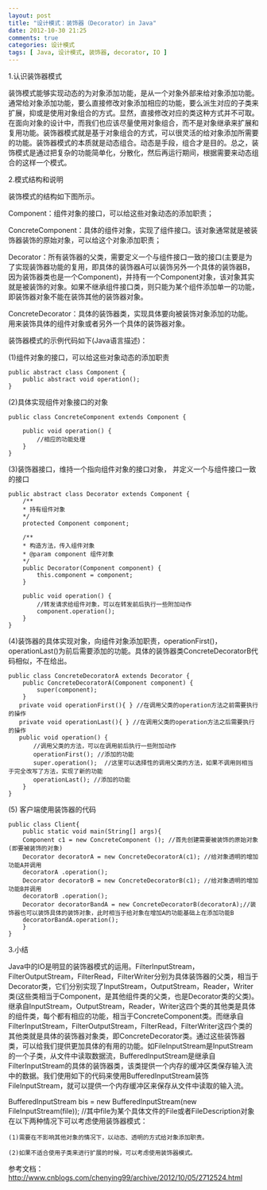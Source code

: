 ```yaml
---
layout: post
title: "设计模式：装饰器（Decorator）in Java"
date: 2012-10-30 21:25
comments: true
categories: 设计模式
tags: [ Java, 设计模式, 装饰器, decorator, IO ]
---
```

1.认识装饰器模式

装饰模式能够实现动态的为对象添加功能，是从一个对象外部来给对象添加功能。通常给对象添加功能，要么直接修改对象添加相应的功能，要么派生对应的子类来扩展，抑或是使用对象组合的方式。显然，直接修改对应的类这种方式并不可取。在面向对象的设计中，而我们也应该尽量使用对象组合，而不是对象继承来扩展和复用功能。装饰器模式就是基于对象组合的方式，可以很灵活的给对象添加所需要的功能。装饰器模式的本质就是动态组合。动态是手段，组合才是目的。总之，装饰模式是通过把复杂的功能简单化，分散化，然后再运行期间，根据需要来动态组合的这样一个模式。 
 
<!--more-->
2.模式结构和说明  

装饰模式的结构如下图所示。

Component：组件对象的接口，可以给这些对象动态的添加职责；

ConcreteComponent：具体的组件对象，实现了组件接口。该对象通常就是被装饰器装饰的原始对象，可以给这个对象添加职责；

Decorator：所有装饰器的父类，需要定义一个与组件接口一致的接口(主要是为了实现装饰器功能的复用，即具体的装饰器A可以装饰另外一个具体的装饰器B，因为装饰器类也是一个Component)，并持有一个Component对象，该对象其实就是被装饰的对象。如果不继承组件接口类，则只能为某个组件添加单一的功能，即装饰器对象不能在装饰其他的装饰器对象。

ConcreteDecorator：具体的装饰器类，实现具体要向被装饰对象添加的功能。用来装饰具体的组件对象或者另外一个具体的装饰器对象。

装饰器模式的示例代码如下(Java语言描述)：

   (1)组件对象的接口，可以给这些对象动态的添加职责

	public abstract class Component {  
    	public abstract void operation();  
	}  
(2)具体实现组件对象接口的对象
  
	public class ConcreteComponent extends Component {  
  
    	public void operation() {  
        	//相应的功能处理  
    	}  
  	}  
 
(3)装饰器接口，维持一个指向组件对象的接口对象， 并定义一个与组件接口一致的接口
 
	public abstract class Decorator extends Component {  
    	/** 
     	* 持有组件对象 
     	*/  
    	protected Component component;  
  
    	/** 
     	* 构造方法，传入组件对象 
     	* @param component 组件对象 
    	*/  
    	public Decorator(Component component) {  
        	this.component = component;  
    	}  
  
    	public void operation() {  
        	//转发请求给组件对象，可以在转发前后执行一些附加动作  
        	component.operation();  
    	}   
	}  
 

(4)装饰器的具体实现对象，向组件对象添加职责，operationFirst()，operationLast()为前后需要添加的功能。具体的装饰器类ConcreteDecoratorB代码相似，不在给出。
 
	public class ConcreteDecoratorA extends Decorator {  
       	public ConcreteDecoratorA(Component component) {  
            super(component);  
   		}  
       private void operationFirst(){ } //在调用父类的operation方法之前需要执行的操作  
       private void operationLast(){ } //在调用父类的operation方法之后需要执行的操作  
       public void operation() {  
           //调用父类的方法，可以在调用前后执行一些附加动作  
           operationFirst(); //添加的功能  
           super.operation();  //这里可以选择性的调用父类的方法，如果不调用则相当于完全改写了方法，实现了新的功能  
           operationLast(); //添加的功能  
   		}  
	}  
(5) 客户端使用装饰器的代码

	public class Client{  
   		public static void main(String[] args){  
    	Component c1 = new ConcreteComponent (); //首先创建需要被装饰的原始对象(即要被装饰的对象)  
    	Decorator decoratorA = new ConcreteDecoratorA(c1); //给对象透明的增加功能A并调用  
    	decoratorA .operation();  
    	Decorator decoratorB = new ConcreteDecoratorB(c1); //给对象透明的增加功能B并调用  
    	decoratorB .operation();  
    	Decorator decoratorBandA = new ConcreteDecoratorB(decoratorA);//装饰器也可以装饰具体的装饰对象，此时相当于给对象在增加A的功能基础上在添加功能B  
    	decoratorBandA.operation();  
  		}  
	}  
 
3.小结

Java中的IO是明显的装饰器模式的运用。FilterInputStream，FilterOutputStream，FilterRead，FilterWriter分别为具体装饰器的父类，相当于Decorator类，它们分别实现了InputStream，OutputStream，Reader，Writer类(这些类相当于Component，是其他组件类的父类，也是Decorator类的父类)。继承自InputStream，OutputStream，Reader，Writer这四个类的其他类是具体的组件类，每个都有相应的功能，相当于ConcreteComponent类。而继承自FilterInputStream，FilterOutputStream，FilterRead，FilterWriter这四个类的其他类就是具体的装饰器对象类，即ConcreteDecorator类。通过这些装饰器类，可以给我们提供更加具体的有用的功能。如FileInputStream是InputStream的一个子类，从文件中读取数据流，BufferedInputStream是继承自FilterInputStream的具体的装饰器类，该类提供一个内存的缓冲区类保存输入流中的数据。我们使用如下的代码来使用BufferedInputStream装饰FileInputStream，就可以提供一个内存缓冲区来保存从文件中读取的输入流。

BufferedInputStream bis = new BufferedInputStream(new FileInputStream(file)); //其中file为某个具体文件的File或者FileDescription对象  
    在以下两种情况下可以考虑使用装饰器模式：

    (1)需要在不影响其他对象的情况下，以动态、透明的方式给对象添加职责。

    (2)如果不适合使用子类来进行扩展的时候，可以考虑使用装饰器模式。


参考文档：<http://www.cnblogs.com/chenying99/archive/2012/10/05/2712524.html>